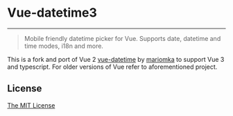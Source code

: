 # Vue-datetime3

---

> Mobile friendly datetime picker for Vue. Supports date, datetime and time modes, i18n and more.

This is a fork and port of Vue 2 [vue-datetime](https://github.com/mariomka/vue-datetime) by [mariomka](https://github.com/mariomka)
to support Vue 3 and typescript. For older versions of Vue refer to aforementioned project.

[//]: # ([![Software License]&#40;https://img.shields.io/badge/license-MIT-brightgreen.svg?style=flat-square&#41;]&#40;LICENSE&#41;)

[//]: # ([![Latest Version on NPM]&#40;https://img.shields.io/npm/v/vue-datetime.svg?style=flat-square&#41;]&#40;https://npmjs.com/package/vue-datetime&#41;)

[//]: # ([![npm]&#40;https://img.shields.io/npm/dt/vue-datetime.svg?style=flat-square&#41;]&#40;https://www.npmjs.com/package/vue-datetime&#41;)

[//]: # ([![Vue 3]&#40;https://img.shields.io/badge/vue-3-brightgreen.svg?style=flat-square&#41;]&#40;https://vuejs.org&#41;)

[//]: # ([![Build]&#40;https://img.shields.io/travis/mariomka/vue-datetime/v1.x.svg?style=flat-square&#41;]&#40;https://travis-ci.org/mariomka/vue-datetime&#41;)

[//]: # ([![Coverage]&#40;https://img.shields.io/codecov/c/github/mariomka/vue-datetime/v1.x.svg?style=flat-square&#41;]&#40;https://codecov.io/gh/mariomka/vue-datetime&#41;)

## License

[The MIT License](http://opensource.org/licenses/MIT)

